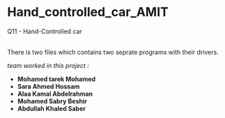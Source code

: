 # Hand_controlled_car_AMIT

 Q11 - Hand-Controlled car 
<br>
<br>

 
There is two files which contains two seprate programs with their drivers.

  
<i>team worked in this project :</i>
<ul>
<li><b>Mohamed tarek Mohamed</b></li>
<li><b>Sara Ahmed Hossam</b></li>
<li><b>Alaa Kamal Abdelrahman</b></li>
<li><b>Mohamed Sabry Beshir</b></li>
  <li><b>Abdullah Khaled Saber</b></li>
</ul>

